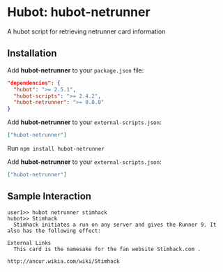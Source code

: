 # Hubot: hubot-netrunner

A hubot script for retrieving netrunner card information

## Installation

Add **hubot-netrunner** to your `package.json` file:

```json
"dependencies": {
  "hubot": ">= 2.5.1",
  "hubot-scripts": ">= 2.4.2",
  "hubot-netrunner": ">= 0.0.0"
}
```

Add **hubot-netrunner** to your `external-scripts.json`:

```json
["hubot-netrunner"]
```

Run `npm install hubot-netrunner`

Add **hubot-netrunner** to your `external-scripts.json`:

```json
["hubot-netrunner"]
```

## Sample Interaction

```
user1>> hubot netrunner stimhack
hubot>> Stimhack
  Stimhack initiates a run on any server and gives the Runner 9. It also has the following effect:

External Links
  This card is the namesake for the fan website Stimhack.com .

http://ancur.wikia.com/wiki/Stimhack
```
